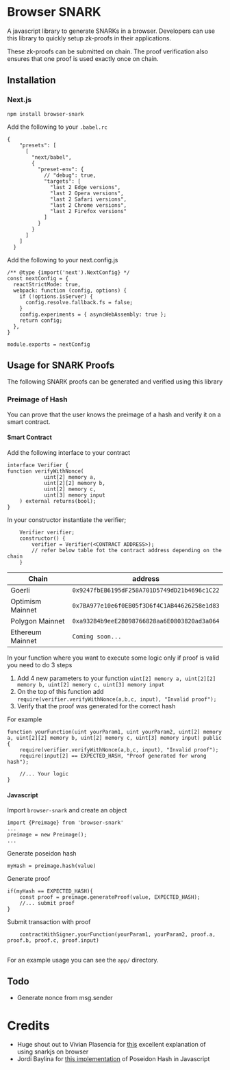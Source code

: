 # Browser SNARK
A javascript library to generate SNARKs in a browser. Developers can use this library to quickly setup zk-proofs in their applications. 

These zk-proofs can be submitted on chain. The proof verification also ensures that one proof is used exactly once on chain. 

## Installation
### Next.js

```
npm install browser-snark
```

Add the following to your `.babel.rc`
```
{
    "presets": [
      [
        "next/babel",
        {
          "preset-env": {
            // "debug": true,
            "targets": [
              "last 2 Edge versions",
              "last 2 Opera versions",
              "last 2 Safari versions",
              "last 2 Chrome versions",
              "last 2 Firefox versions"
            ]
          }
        }
      ]
    ]
  }
```

Add the following to your next.config.js
```
/** @type {import('next').NextConfig} */
const nextConfig = {
  reactStrictMode: true,
  webpack: function (config, options) {
    if (!options.isServer) {
      config.resolve.fallback.fs = false;
    }
    config.experiments = { asyncWebAssembly: true };
    return config;
  },
}

module.exports = nextConfig
```

## Usage for SNARK Proofs
The following SNARK proofs can be generated and verified using this library

### Preimage of Hash
You can prove that the user knows the preimage of a hash and verify it on a smart contract.
#### Smart Contract
Add the following interface to your contract
```
interface Verifier {
function verifyWithNonce(            
            uint[2] memory a,
            uint[2][2] memory b,
            uint[2] memory c,
            uint[3] memory input
    ) external returns(bool);
}
```

In your constructor instantiate the verifier;
```
    Verifier verifier;
    constructor() {
        verifier = Verifier(<CONTRACT ADDRESS>);
        // refer below table fot the contract address depending on the chain
    }
```
| Chain | address |
|-------|---------|
| Goerli | `0x9247fbEB6195dF258A701D5749dD21b4696c1C22` |
| Optimism Mainnet | `0x7BA977e10e6f0EB05f3D6f4C1AB44626258e1d83` |
| Polygon Mainnet | `0xa932B4b9eeE2B098766828aa6E0803820ad3a064` |
| Ethereum Mainnet | `Coming soon...` |

In your function where you want to execute some logic only if proof is valid you need to do 3 steps
1. Add 4 new parameters to your function `uint[2] memory a, uint[2][2] memory b, uint[2] memory c, uint[3] memory input`
2. On the top of this function add `require(verifier.verifyWithNonce(a,b,c, input), "Invalid proof");`
3. Verify that the proof was generated for the correct hash

For example
```
function yourFunction(uint yourParam1, uint yourParam2, uint[2] memory a, uint[2][2] memory b, uint[2] memory c, uint[3] memory input) public {
    require(verifier.verifyWithNonce(a,b,c, input), "Invalid proof");
    require(input[2] == EXPECTED_HASH, "Proof generated for wrong hash");
    
    //... Your logic
}
```

#### Javascript

Import `browser-snark` and create an object
```
import {Preimage} from 'browser-snark'
...
preimage = new Preimage();
...
```

Generate poseidon hash
```
myHash = preimage.hash(value)
```

Generate proof
```
if(myHash == EXPECTED_HASH){
    const proof = preimage.generateProof(value, EXPECTED_HASH);
    //... submit proof
}
```

Submit transaction with proof
```
    contractWithSigner.yourFunction(yourParam1, yourParam2, proof.a, proof.b, proof.c, proof.input)
```
##
For an example usage you can see the `app/` directory.

## Todo
- Generate nonce from msg.sender

# Credits
- Huge shout out to Vivian Plasencia for [this](https://vivianblog.hashnode.dev/how-to-create-a-zero-knowledge-dapp-from-zero-to-production#heading-13-add-some-libraries) excellent explanation of using snarkjs on browser
- Jordi Baylina for [this implementation](https://twitter.com/jbaylina/status/1135938869860491266) of Poseidon Hash in Javascript  